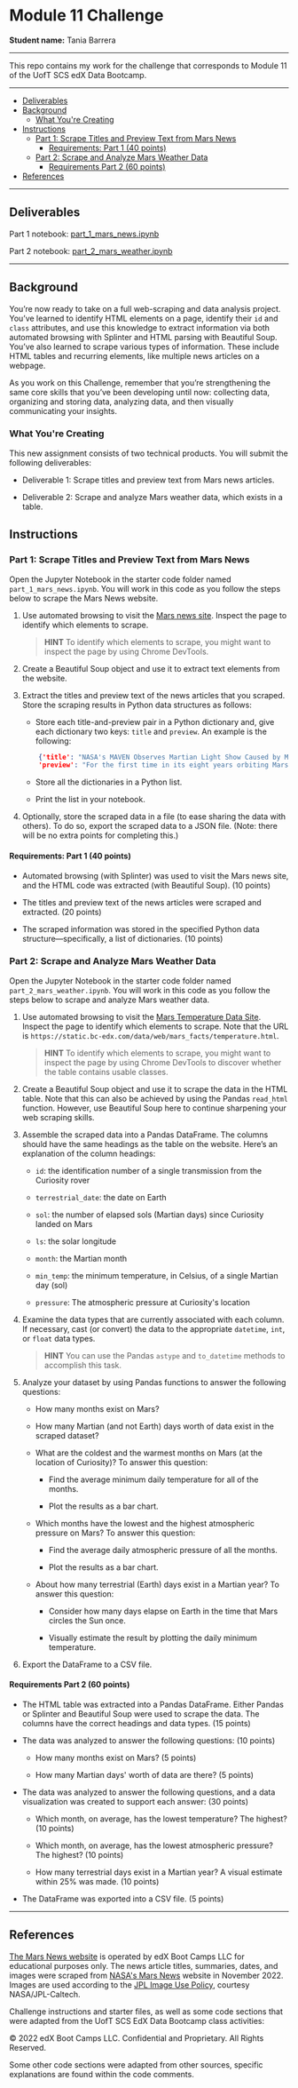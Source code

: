 # Module 11 Challenge

**Student name:** Tania Barrera

---

This repo contains my work for the challenge that corresponds to Module 11 of the UofT SCS edX Data Bootcamp.

---

- [Deliverables](#deliverables)
- [Background](#background)
  - [What You're Creating](#what-youre-creating)
- [Instructions](#instructions)
  - [Part 1: Scrape Titles and Preview Text from Mars News](#part-1-scrape-titles-and-preview-text-from-mars-news)
    - [Requirements: Part 1 (40 points)](#requirements-part-1-40-points)
  - [Part 2: Scrape and Analyze Mars Weather Data](#part-2-scrape-and-analyze-mars-weather-data)
    - [Requirements Part 2 (60 points)](#requirements-part-2-60-points)
- [References](#references)


---

## Deliverables

Part 1 notebook: [part_1_mars_news.ipynb](part_1_mars_news.ipynb)

Part 2 notebook: [part_2_mars_weather.ipynb](part_2_mars_weather.ipynb)

---

## Background

You’re now ready to take on a full web-scraping and data analysis project. You’ve learned to identify HTML elements on a page, identify their `id` and `class` attributes, and use this knowledge to extract information via both automated browsing with Splinter and HTML parsing with Beautiful Soup. You’ve also learned to scrape various types of information. These include HTML tables and recurring elements, like multiple news articles on a webpage.

As you work on this Challenge, remember that you’re strengthening the same core skills that you’ve been developing until now: collecting data, organizing and storing data, analyzing data, and then visually communicating your insights.

### What You're Creating

This new assignment consists of two technical products. You will submit the following deliverables:

- Deliverable 1: Scrape titles and preview text from Mars news articles.

- Deliverable 2: Scrape and analyze Mars weather data, which exists in a table.

## Instructions

### Part 1: Scrape Titles and Preview Text from Mars News

Open the Jupyter Notebook in the starter code folder named `part_1_mars_news.ipynb`. You will work in this code as you follow the steps below to scrape the Mars News website.

1. Use automated browsing to visit the [Mars news site](https://static.bc-edx.com/data/web/mars_news/index.html). Inspect the page to identify which elements to scrape.

    > **HINT**
    > To identify which elements to scrape, you might want to inspect the page by using Chrome DevTools.

2. Create a Beautiful Soup object and use it to extract text elements from the website.

3. Extract the titles and preview text of the news articles that you scraped. Store the scraping results in Python data structures as follows:

    - Store each title-and-preview pair in a Python dictionary and, give each dictionary two keys: `title` and `preview`. An example is the following:

    ```json
        {'title': "NASA's MAVEN Observes Martian Light Show Caused by Major Solar Storm", 
        'preview': "For the first time in its eight years orbiting Mars, NASA’s MAVEN mission witnessed two different types of ultraviolet aurorae simultaneously, the result of solar storms that began on Aug. 27."}
    ```

    - Store all the dictionaries in a Python list.

    - Print the list in your notebook.
  
4. Optionally, store the scraped data in a file (to ease sharing the data with others). To do so, export the scraped data to a JSON file. (Note: there will be no extra points for completing this.)

#### Requirements: Part 1 (40 points)

- Automated browsing (with Splinter) was used to visit the Mars news site, and the HTML code was extracted (with Beautiful Soup). (10 points)

- The titles and preview text of the news articles were scraped and extracted. (20 points)

- The scraped information was stored in the specified Python data structure—specifically, a list of dictionaries. (10 points)

### Part 2: Scrape and Analyze Mars Weather Data

Open the Jupyter Notebook in the starter code folder named `part_2_mars_weather.ipynb`. You will work in this code as you follow the steps below to scrape and analyze Mars weather data.

1. Use automated browsing to visit the [Mars Temperature Data Site](https://static.bc-edx.com/data/web/mars_facts/temperature.html). Inspect the page to identify which elements to scrape. Note that the URL is `https://static.bc-edx.com/data/web/mars_facts/temperature.html`.

    > **HINT**
    > To identify which elements to scrape, you might want to inspect the page by using Chrome DevTools to discover whether the table contains usable classes.

2. Create a Beautiful Soup object and use it to scrape the data in the HTML table. Note that this can also be achieved by using the Pandas `read_html` function. However, use Beautiful Soup here to continue sharpening your web scraping skills.

3. Assemble the scraped data into a Pandas DataFrame. The columns should have the same headings as the table on the website. Here’s an explanation of the column headings:

    - `id`: the identification number of a single transmission from the Curiosity rover

    - `terrestrial_date`: the date on Earth

    - `sol`: the number of elapsed sols (Martian days) since Curiosity landed on Mars

    - `ls`: the solar longitude

    - `month`: the Martian month

    - `min_temp`: the minimum temperature, in Celsius, of a single Martian day (sol)

    - `pressure`: The atmospheric pressure at Curiosity's location

4. Examine the data types that are currently associated with each column. If necessary, cast (or convert) the data to the appropriate `datetime`, `int`, or `float` data types.

    > **HINT**
    > You can use the Pandas `astype` and `to_datetime` methods to accomplish this task.

5. Analyze your dataset by using Pandas functions to answer the following questions:

    - How many months exist on Mars?

    - How many Martian (and not Earth) days worth of data exist in the scraped dataset?

    - What are the coldest and the warmest months on Mars (at the location of Curiosity)? To answer this question:

        - Find the average minimum daily temperature for all of the months.

        - Plot the results as a bar chart.

    - Which months have the lowest and the highest atmospheric pressure on Mars? To answer this question:

        - Find the average daily atmospheric pressure of all the months.

        - Plot the results as a bar chart.

    - About how many terrestrial (Earth) days exist in a Martian year? To answer this question:

        - Consider how many days elapse on Earth in the time that Mars circles the Sun once.

        - Visually estimate the result by plotting the daily minimum temperature.

6. Export the DataFrame to a CSV file.

#### Requirements Part 2 (60 points)

- The HTML table was extracted into a Pandas DataFrame. Either Pandas or Splinter and Beautiful Soup were used to scrape the data. The columns have the correct headings and data types. (15 points)

- The data was analyzed to answer the following questions: (10 points)

    - How many months exist on Mars? (5 points)

    - How many Martian days' worth of data are there? (5 points)

- The data was analyzed to answer the following questions, and a data visualization was created to support each answer: (30 points)

    - Which month, on average, has the lowest temperature? The highest? (10 points)

    - Which month, on average, has the lowest atmospheric pressure? The highest? (10 points)

    - How many terrestrial days exist in a Martian year? A visual estimate within 25% was made. (10 points)

- The DataFrame was exported into a CSV file. (5 points)

---

## References

[The Mars News website](https://static.bc-edx.com/data/web/mars_news/index.html) is operated by edX Boot Camps LLC for educational purposes only. The news article titles, summaries, dates, and images were scraped from [NASA's Mars News](https://mars.nasa.gov/) website in November 2022. Images are used according to the [JPL Image Use Policy](https://www.jpl.nasa.gov/jpl-image-use-policy), courtesy NASA/JPL-Caltech.

Challenge instructions and starter files, as well as some code sections that were adapted from the UofT SCS EdX Data Bootcamp class activities:

© 2022 edX Boot Camps LLC. Confidential and Proprietary. All Rights Reserved.

Some other code sections were adapted from other sources, specific explanations are found within the code comments.
